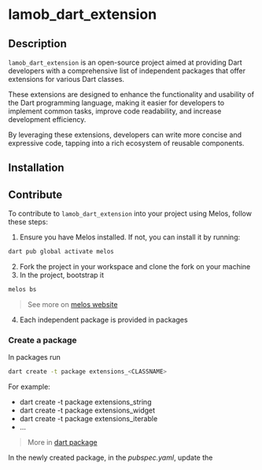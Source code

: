 # lamob_dart_extension

## Description

`lamob_dart_extension` is an open-source project aimed at providing Dart developers with a comprehensive list of independent packages that offer extensions for various Dart classes. 

These extensions are designed to enhance the functionality and usability of the Dart programming language, making it easier for developers to implement common tasks, improve code readability, and increase development efficiency. 

By leveraging these extensions, developers can write more concise and expressive code, tapping into a rich ecosystem of reusable components.

## Installation



## Contribute

To contribute to `lamob_dart_extension` into your project using Melos, follow these steps:

1. Ensure you have Melos installed. If not, you can install it by running:

```bash
dart pub global activate melos
```

2. Fork the project in your workspace and clone the fork on your machine
3. In the project, bootstrap it

```bash
melos bs
```

> See more on [melos website](https://melos.invertase.dev/getting-started)

4. Each independent package is provided in packages

### Create a package

In packages run

```bash
dart create -t package extensions_<CLASSNAME>
```

For example:
* dart create -t package extensions_string
* dart create -t package extensions_widget
* dart create -t package extensions_iterable
* ...

> More in [dart package](https://dart.dev/guides/libraries/create-packages)

In the newly created package, in the *pubspec.yaml*, update the 